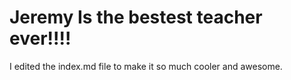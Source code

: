 # <h1> Jeremy Is the bestest teacher ever!!!!

I edited the index.md file to make it so much cooler and awesome.
